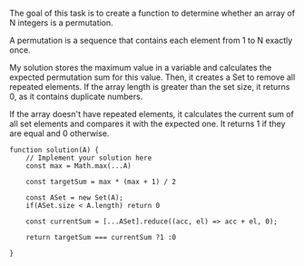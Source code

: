 The goal of this task is to create a function to determine whether an array of N integers is a permutation.

A permutation is a sequence that contains each element from 1 to N exactly once.

My solution stores the maximum value in a variable and calculates the expected permutation sum for this value.
Then, it creates a Set to remove all repeated elements. If the array length is greater than the set size, it returns 0, as it contains duplicate numbers.

If the array doesn't have repeated elements, it calculates the current sum of all set elements and compares it with the expected one.
It returns 1 if they are equal and 0 otherwise.

```
function solution(A) {
    // Implement your solution here
    const max = Math.max(...A)

    const targetSum = max * (max + 1) / 2

    const ASet = new Set(A);
    if(ASet.size < A.length) return 0

    const currentSum = [...ASet].reduce((acc, el) => acc + el, 0);

    return targetSum === currentSum ?1 :0

}
```
